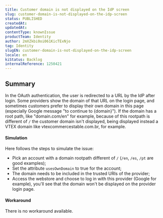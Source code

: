 ```yaml
---
title: Customer domain is not displayed on the IdP screen
slug: customer-domain-is-not-displayed-on-the-idp-screen
status: PUBLISHED
createdAt: 
updatedAt: 
contentType: knownIssue
productTeam: Identity
author: 2mXZkbi0oi061KicTExNjo
tag: Identity
slugEN: customer-domain-is-not-displayed-on-the-idp-screen
locale: en
kiStatus: Backlog
internalReference: 1250421
---
```


## Summary


In the OAuth authentication, the user is redirected to a URL by the IdP after login. Some providers show the domain of that URL on the login page, and sometimes customers prefer to display their own domain in this page (especially Google message "to continue to {domain}"). If the domain has a root path, like "domain.com/en" for example, because of this rootpath is different of `/` the customer domain isn't displayed, being displayed instead a VTEX domain like vtexcommercestable.com.br, for example.


#### Simulation


Here follows the steps to simulate the issue:

- Pick an account with a domain rootpath different of `/` (`/en`, `/es`,  `/pt` are good examples);
- Set the attribute `usesOwnDomain` to true for the account;
- The domain needs to be included in the trusted URIs of the provider;
- Access the webstore and choose to log in with this provider (Google for example), you'll see that the domain won't be displayed on the provider login page.


#### Workaround


There is no workaround available.



